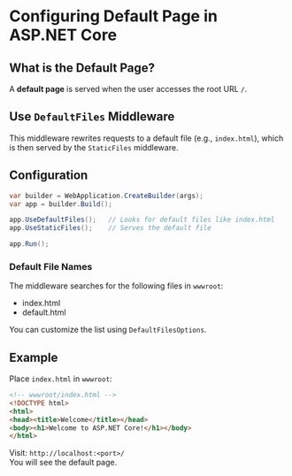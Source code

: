 
# Configuring Default Page in ASP.NET Core

## What is the Default Page?

A **default page** is served when the user accesses the root URL `/`.

## Use `DefaultFiles` Middleware

This middleware rewrites requests to a default file (e.g., `index.html`), which is then served by the `StaticFiles` middleware.

## Configuration

```csharp
var builder = WebApplication.CreateBuilder(args);
var app = builder.Build();

app.UseDefaultFiles();   // Looks for default files like index.html
app.UseStaticFiles();    // Serves the default file

app.Run();
```

### Default File Names

The middleware searches for the following files in `wwwroot`:
- index.html
- default.html

You can customize the list using `DefaultFilesOptions`.

## Example

Place `index.html` in `wwwroot`:

```html
<!-- wwwroot/index.html -->
<!DOCTYPE html>
<html>
<head><title>Welcome</title></head>
<body><h1>Welcome to ASP.NET Core!</h1></body>
</html>
```

Visit: `http://localhost:<port>/`  
You will see the default page.
